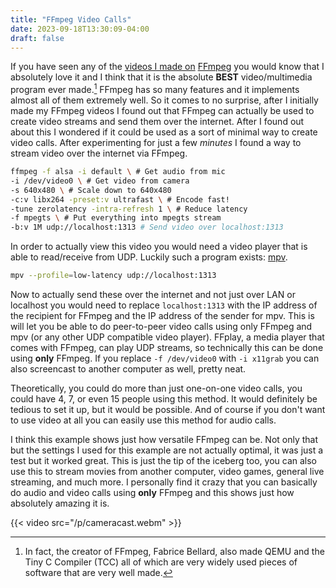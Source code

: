 ```yaml
---
title: "FFmpeg Video Calls"
date: 2023-09-18T13:30:09-04:00
draft: false
---
```


If you have seen any of the [videos I made on](https://youtu.be/VGRHzB8ANAo)
[FFmpeg](https://youtu.be/4NKmEjzfJ98) you would know that I absolutely love
it and I think that it is the absolute **BEST** video/multimedia program ever
made.[^1] FFmpeg has so many features and it implements almost all of them
extremely well. So it comes to no surprise, after I initially made my FFmpeg
videos I found out that FFmpeg can actually be used to create video streams and
send them over the internet. After I found out about this I wondered if it
could be used as a sort of minimal way to create video calls. After
experimenting for just a few *minutes* I found a way to stream video over the
internet via FFmpeg.

``` sh
ffmpeg -f alsa -i default \ # Get audio from mic
-i /dev/video0 \ # Get video from camera
-s 640x480 \ # Scale down to 640x480
-c:v libx264 -preset:v ultrafast \ # Encode fast!
-tune zerolatency -intra-refresh 1 \ # Reduce latency
-f mpegts \ # Put everything into mpegts stream
-b:v 1M udp://localhost:1313 # Send video over localhost:1313
```

In order to actually view this video you would need a video player that is
able to read/receive from UDP. Luckily such a program exists:
[mpv](https://youtu.be/iR76e9XUodI).

``` sh
mpv --profile=low-latency udp://localhost:1313
```

Now to actually send these over the internet and not just over LAN or localhost you
would need to replace `localhost:1313` with the IP address of the recipient
for FFmpeg and the IP address of the sender for mpv. This is will let
you be able to do peer-to-peer video calls using only FFmpeg and mpv (or any
other UDP compatible video player). FFplay, a media player that comes with
FFmpeg, can play UDP streams, so technically this can be done using **only**
FFmpeg. If you replace `-f /dev/video0` with
`-i x11grab` you can also screencast to another computer as well, pretty neat.

Theoretically, you could do more than just one-on-one video calls, you could
have 4, 7, or even 15 people using this method. It would definitely be tedious
to set it up, but it would be possible. And of course if you don't want to use
video at all you can easily use this method for audio calls.

I think this example shows just how versatile FFmpeg can be. Not only that
but the settings I used for this example are not actually optimal, it was
just a test but it worked great. This is just the tip of the iceberg too,
you can also use this to stream movies from another computer,
video games, general live streaming, and much more.
I personally
find it crazy that you can basically do audio and video calls using **only**
FFmpeg and this shows just how absolutely amazing it is.

{{< video src="/p/cameracast.webm" >}}

[^1]: In fact, the creator of FFmpeg, Fabrice Bellard, also made QEMU and the
Tiny C Compiler (TCC) all of which are very widely used pieces of software
that are very well made.
